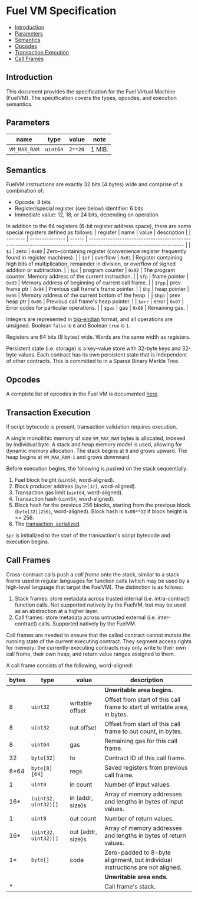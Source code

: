 # Fuel VM Specification

- [Introduction](#introduction)
- [Parameters](#parameters)
- [Semantics](#semantics)
- [Opcodes](#opcodes)
- [Transaction Execution](#transaction-execution)
- [Call Frames](#call-frames)

## Introduction

This document provides the specification for the Fuel Virtual Machine (FuelVM). The specification covers the types, opcodes, and execution semantics.

## Parameters

| name         | type     | value   | note   |
| ------------ | -------- | ------- | ------ |
| `VM_MAX_RAM` | `uint64` | `2**20` | 1 MiB. |

## Semantics

FuelVM instructions are exactly 32 bits (4 bytes) wide and comprise of a combination of:
* Opcode: 8 bits
* Register/special register (see below) identifier: 6 bits
* Immediate value: 12, 18, or 24 bits, depending on operation

In addition to the 64 registers (6-bit register address space), there are some special registers defined as follows:
| register | name            | value  | description                                                                                                            |
| -------- | --------------- | ------ | ---------------------------------------------------------------------------------------------------------------------- |
| `$z`     | zero            | `0x00` | Zero-containing register (convenience register frequently found in register machines).                                 |
| `$of`    | overflow        | `0x01` | Register containing high bits of multiplication, remainder in division, or overflow of signed addition or subtraction. |
| `$pc`    | program counter | `0x02` | The program counter. Memory address of the current instruction.                                                        |
| `$fp`    | frame pointer   | `0x03` | Memory address of beginning of current call frame.                                                                     |
| `$fpp`   | prev frame ptr  | `0x04` | Previous call frame's frame pointer.                                                                                   |
| `$hp`    | heap pointer    | `0x05` | Memory address of the current bottom of the heap.                                                                      |
| `$hpp`   | prev heap ptr   | `0x06` | Previous call frame's heap pointer.                                                                                    |
| `$err`   | error           | `0x07` | Error codes for particular operations.                                                                                 |
| `$gas`   | gas             | `0x08` | Remaining gas.                                                                                                         |

Integers are represented in [big-endian](https://en.wikipedia.org/wiki/Endianness) format, and all operations are unsigned. Boolean `false` is `0` and Boolean `true` is `1`.

Registers are 64 bits (8 bytes) wide. Words are the same width as registers.

Persistent state (i.e. storage) is a key-value store with 32-byte keys and 32-byte values. Each contract has its own persistent state that is independent of other contracts. This is committed to in a Sparse Binary Merkle Tree.

## Opcodes

A complete list of opcodes in the Fuel VM is documented [here](./opcodes.md).

## Transaction Execution

If script bytecode is present, transaction validation requires execution.

A single monolithic memory of size `VM_MAX_RAM` bytes is allocated, indexed by individual byte. A stack and heap memory model is used, allowing for dynamic memory allocation. The stack begins at `0` and grows upward. The heap begins at `VM_MAX_RAM-1` and grows downward.

Before execution begins, the following is pushed on the stack sequentially:
1. Fuel block height (`uint64`, word-aligned).
1. Block producer address (`byte[32]`, word-aligned).
1. Transaction gas limit (`uint64`, word-aligned).
1. Transaction hash (`uint64`, word-aligned).
1. Block hash for the previous 256 blocks, starting from the previous block (`byte[32][256]`, word-aligned). Block hash is `0x00**32` if block height is <= 256.
1. The [transaction, serialized](./tx_format.md).

`$pc` is initialized to the start of the transaction's script bytecode and execution begins.

## Call Frames

Cross-contract calls push a _call frame_ onto the stack, similar to a stack frame used in regular languages for function calls (which may be used by a high-level language that target the FuelVM). The distinction is as follows:
1. Stack frames: store metadata across trusted internal (i.e. intra-contract) function calls. Not supported natively by the FuelVM, but may be used as an abstraction at a higher layer.
1. Call frames: store metadata across untrusted external (i.e. inter-contract) calls. Supported natively by the FuelVM.

Call frames are needed to ensure that the called contract cannot mutate the running state of the current executing contract. They segment access rights for memory: the currently-executing contracts may only write to their own call frame, their own heap, and return value ranges assigned to them.

A call frame consists of the following, word-aligned:

| bytes | type                 | value             | description                                                                   |
| ----- | -------------------- | ----------------- | ----------------------------------------------------------------------------- |
|       |                      |                   | **Unwritable area begins.**                                                   |
| 8     | `uint32`             | writable offset   | Offset from start of this call frame to start of writable area, in bytes.     |
| 8     | `uint32`             | out offset        | Offset from start of this call frame to out count, in bytes.                  |
| 8     | `uint64`             | gas               | Remaining gas for this call frame.                                            |
| 32    | `byte[32]`           | to                | Contract ID of this call frame.                                               |
| 8*64  | `byte[8][64]`        | regs              | Saved registers from previous call frame.                                     |
| 1     | `uint8`              | in count          | Number of input values.                                                       |
| 16*   | `(uint32, uint32)[]` | in (addr, size)s  | Array of memory addresses and lengths in bytes of input values.               |
| 1     | `uint8`              | out count         | Number of return values.                                                      |
| 16*   | `(uint32, uint32)[]` | out (addr, size)s | Array of memory addresses and lengths in bytes of return values.              |
| 1*    | `byte[]`             | code              | Zero-padded to 8-byte alignment, but individual instructions are not aligned. |
|       |                      |                   | **Unwritable area ends.**                                                     |
| *     |                      |                   | Call frame's stack.                                                           |
